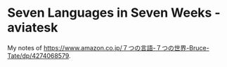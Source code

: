 # Seven Languages in Seven Weeks - aviatesk

My notes of https://www.amazon.co.jp/７つの言語-７つの世界-Bruce-Tate/dp/4274068579.
